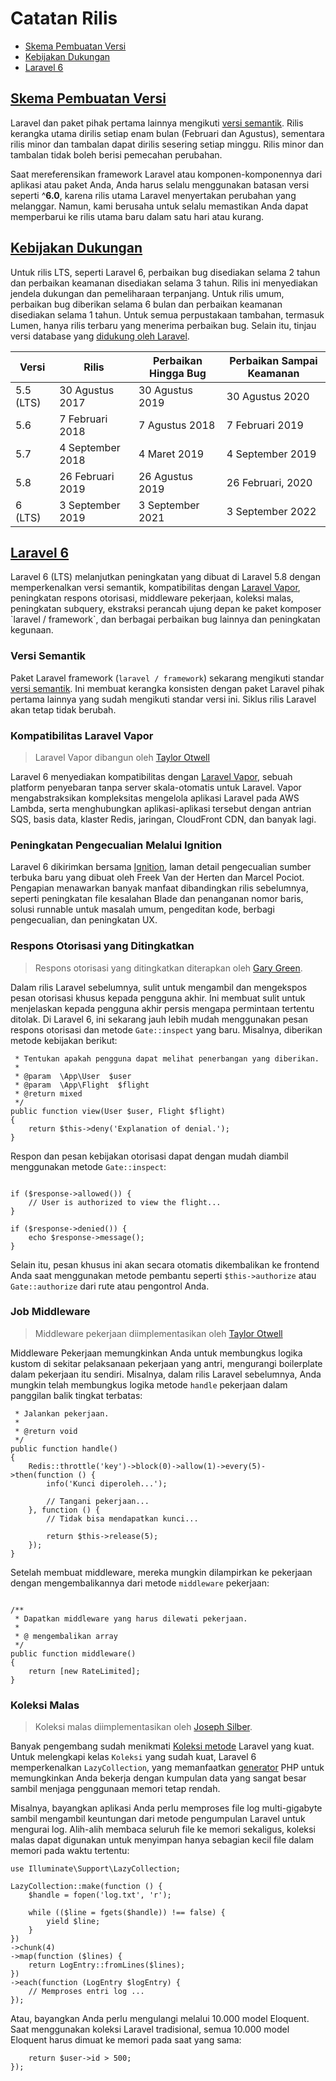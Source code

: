 # Catatan Rilis
<ul>
<li><a href="#skema-pembuatan-versi">Skema Pembuatan Versi</a></li>
<li><a href="#kebijakan-dukungan">Kebijakan Dukungan</a></li>
<li><a href="#laravel-6">Laravel 6</a></li>
</ul>

<h2><a href="#skema-pembuatan-versi">Skema Pembuatan Versi</a></h2>
Laravel dan paket pihak pertama lainnya mengikuti <a href="https://semver.org/">versi semantik</a>. Rilis kerangka utama dirilis setiap enam bulan (Februari dan Agustus), sementara rilis minor dan tambalan dapat dirilis sesering setiap minggu. Rilis minor dan tambalan tidak boleh berisi pemecahan perubahan.

Saat mereferensikan framework Laravel atau komponen-komponennya dari aplikasi atau paket Anda, Anda harus selalu menggunakan batasan versi seperti ^<b>6.0</b>, karena rilis utama Laravel menyertakan perubahan yang melanggar. Namun, kami berusaha untuk selalu memastikan Anda dapat memperbarui ke rilis utama baru dalam satu hari atau kurang.

<h2><a href="#kebijakan-dukungan">Kebijakan Dukungan</a></h2>
Untuk rilis LTS, seperti Laravel 6, perbaikan bug disediakan selama 2 tahun dan perbaikan keamanan disediakan selama 3 tahun. Rilis ini menyediakan jendela dukungan dan pemeliharaan terpanjang. Untuk rilis umum, perbaikan bug diberikan selama 6 bulan dan perbaikan keamanan disediakan selama 1 tahun. Untuk semua perpustakaan tambahan, termasuk Lumen, hanya rilis terbaru yang menerima perbaikan bug. Selain itu, tinjau versi database yang <a href="/database/getting_started.md">didukung oleh Laravel</a>.
<br>
<table>
<thead>
<tr>
<th> Versi </th>
<th> Rilis </th>
<th> Perbaikan Hingga Bug </th>
<th> Perbaikan Sampai Keamanan </th>
</tr>
</thead>
<tbody>
<tr>
<td> 5.5 (LTS) </td>
<td> 30 Agustus 2017 </td>
<td> 30 Agustus 2019 </td>
<td> 30 Agustus 2020 </td>
</tr>
<tr>
<td> 5.6 </td>
<td> 7 Februari 2018 </td>
<td> 7 Agustus 2018 </td>
<td> 7 Februari 2019 </td>
</tr>
<tr>
<td> 5.7 </td>
<td> 4 September 2018 </td>
<td> 4 Maret 2019 </td>
<td> 4 September 2019 </td>
</tr>
<tr>
<td> 5.8 </td>
<td> 26 Februari 2019 </td>
<td> 26 Agustus 2019 </td>
<td> 26 Februari, 2020 </td>
</tr>
<tr>
<td> 6 (LTS) </td>
<td> 3 September 2019 </td>
<td> 3 September 2021 </td>
<td> 3 September 2022 </td>
</tr>
</tbody>
</table>

<h2><a href="#laravel-6">Laravel 6</a></h2>
Laravel 6 (LTS) melanjutkan peningkatan yang dibuat di Laravel 5.8 dengan memperkenalkan versi semantik, kompatibilitas dengan <a href="https://vapor.laravel.com/">Laravel Vapor</a>, peningkatan respons otorisasi, middleware pekerjaan, koleksi malas, peningkatan subquery, ekstraksi perancah ujung depan ke paket komposer `laravel / framework`, dan berbagai perbaikan bug lainnya dan peningkatan kegunaan.

### Versi Semantik
Paket Laravel framework (`laravel / framework`) sekarang mengikuti standar <a href="https://semver.org/">versi semantik</a>. Ini membuat kerangka konsisten dengan paket Laravel pihak pertama lainnya yang sudah mengikuti standar versi ini. Siklus rilis Laravel akan tetap tidak berubah.

### Kompatibilitas Laravel Vapor
>Laravel Vapor dibangun oleh <a href="https://github.com/taylorotwell">Taylor Otwell</a>

Laravel 6 menyediakan kompatibilitas dengan <a href="https://vapor.laravel.com/">Laravel Vapor</a>, sebuah platform penyebaran tanpa server skala-otomatis untuk Laravel. Vapor mengabstraksikan kompleksitas mengelola aplikasi Laravel pada AWS Lambda, serta menghubungkan aplikasi-aplikasi tersebut dengan antrian SQS, basis data, klaster Redis, jaringan, CloudFront CDN, dan banyak lagi.

### Peningkatan Pengecualian Melalui Ignition
Laravel 6 dikirimkan bersama <a href="https://github.com/facade/ignition">Ignition</a>, laman detail pengecualian sumber terbuka baru yang dibuat oleh Freek Van der Herten dan Marcel Pociot. Pengapian menawarkan banyak manfaat dibandingkan rilis sebelumnya, seperti peningkatan file kesalahan Blade dan penanganan nomor baris, solusi runnable untuk masalah umum, pengeditan kode, berbagi pengecualian, dan peningkatan UX.

### Respons Otorisasi yang Ditingkatkan
>Respons otorisasi yang ditingkatkan diterapkan oleh <a href="https://github.com/garygreen">Gary Green</a>.

Dalam rilis Laravel sebelumnya, sulit untuk mengambil dan mengekspos pesan otorisasi khusus kepada pengguna akhir. Ini membuat sulit untuk menjelaskan kepada pengguna akhir persis mengapa permintaan tertentu ditolak. Di Laravel 6, ini sekarang jauh lebih mudah menggunakan pesan respons otorisasi dan metode `Gate::inspect` yang baru. Misalnya, diberikan metode kebijakan berikut:

```/**
 * Tentukan apakah pengguna dapat melihat penerbangan yang diberikan.
 *
 * @param  \App\User  $user
 * @param  \App\Flight  $flight
 * @return mixed
 */
public function view(User $user, Flight $flight)
{
    return $this->deny('Explanation of denial.');
}
```

Respon dan pesan kebijakan otorisasi dapat dengan mudah diambil menggunakan metode `Gate::inspect`:

```$response = Gate::inspect('view', $flight);

if ($response->allowed()) {
    // User is authorized to view the flight...
}

if ($response->denied()) {
    echo $response->message();
}
```

Selain itu, pesan khusus ini akan secara otomatis dikembalikan ke frontend Anda saat menggunakan metode pembantu seperti `$this->authorize` atau `Gate::authorize` dari rute atau pengontrol Anda.

### Job Middleware
>Middleware pekerjaan diimplementasikan oleh <a href="https://github.com/taylorotwell">Taylor Otwell</a>

Middleware Pekerjaan memungkinkan Anda untuk membungkus logika kustom di sekitar pelaksanaan pekerjaan yang antri, mengurangi boilerplate dalam pekerjaan itu sendiri. Misalnya, dalam rilis Laravel sebelumnya, Anda mungkin telah membungkus logika metode `handle` pekerjaan dalam panggilan balik tingkat terbatas:

```/**
 * Jalankan pekerjaan.
 *
 * @return void
 */
public function handle()
{
    Redis::throttle('key')->block(0)->allow(1)->every(5)->then(function () {
        info('Kunci diperoleh...');

        // Tangani pekerjaan...
    }, function () {
        // Tidak bisa mendapatkan kunci...

        return $this->release(5);
    });
}
```

Setelah membuat middleware, mereka mungkin dilampirkan ke pekerjaan dengan mengembalikannya dari metode `middleware` pekerjaan:

```use App\Jobs\Middleware\RateLimited;

/**
 * Dapatkan middleware yang harus dilewati pekerjaan.
 *
 * @ mengembalikan array
 */
public function middleware()
{
    return [new RateLimited];
}
```

### Koleksi Malas
>Koleksi malas diimplementasikan oleh <a href="https://github.com/JosephSilber">Joseph Silber</a>.

Banyak pengembang sudah menikmati <a href="/digging_deeper/collections">Koleksi metode</a> Laravel yang kuat. Untuk melengkapi kelas `Koleksi` yang sudah kuat, Laravel 6 memperkenalkan `LazyCollection`, yang memanfaatkan <a href="https://www.php.net/manual/en/language.generators.overview.php">generator</a> PHP untuk memungkinkan Anda bekerja dengan kumpulan data yang sangat besar sambil menjaga penggunaan memori tetap rendah.

Misalnya, bayangkan aplikasi Anda perlu memproses file log multi-gigabyte sambil mengambil keuntungan dari metode pengumpulan Laravel untuk mengurai log. Alih-alih membaca seluruh file ke memori sekaligus, koleksi malas dapat digunakan untuk menyimpan hanya sebagian kecil file dalam memori pada waktu tertentu:

```use App\LogEntry;
use Illuminate\Support\LazyCollection;

LazyCollection::make(function () {
    $handle = fopen('log.txt', 'r');

    while (($line = fgets($handle)) !== false) {
        yield $line;
    }
})
->chunk(4)
->map(function ($lines) {
    return LogEntry::fromLines($lines);
})
->each(function (LogEntry $logEntry) {
    // Memproses entri log ...
});
```

Atau, bayangkan Anda perlu mengulangi melalui 10.000 model Eloquent. Saat menggunakan koleksi Laravel tradisional, semua 10.000 model Eloquent harus dimuat ke memori pada saat yang sama:

```$users = App\User::all()->filter(function ($user) {
    return $user->id > 500;
});
```
